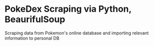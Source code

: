 # PokeDex Scraping via Python, BeaurifulSoup
 Scraping data from Pokemon's online database and importing relevant information to personal DB
